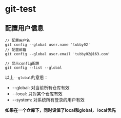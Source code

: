 # git-test
## 配置用户信息
```
// 配置用户名
git config --global user.name 'tubby02'
// 配置邮箱
git config --global user.email 'tubby02@163.com'

// 显示config配置
git config --list --global
```
以上```--global```的意思：
-  --global: 对当前所有仓库有效
-  --local: 只对某个仓库有效
-  --system: 对系统所有登录的用户有效

**如果在一个仓库下，同时设值了local和global， local优先**
